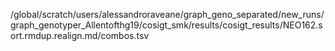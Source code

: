 /global/scratch/users/alessandroraveane/graph_geno_separated/new_runs/graph_genotyper_Allentofthg19/cosigt_smk/results/cosigt_results/NEO162.sort.rmdup.realign.md/combos.tsv
